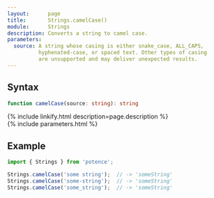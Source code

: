 ```yaml
---
layout:      page
title:       Strings.camelCase()
module:      Strings
description: Converts a string to camel case.
parameters:
  source: A string whose casing is either snake_case, ALL_CAPS,
          hyphenated-case, or spaced text. Other types of casing
          are unsupported and may deliver unexpected results.
---
```

## Syntax

```ts
function camelCase(source: string): string
```

<div class="description">{% include linkify.html description=page.description %}</div>
{% include parameters.html %}

## Example

```ts
import { Strings } from 'potence';

Strings.camelCase('some string');  // -> 'someString'
Strings.camelCase('some-string');  // -> 'someString'
Strings.camelCase('some_string');  // -> 'someString'
```
